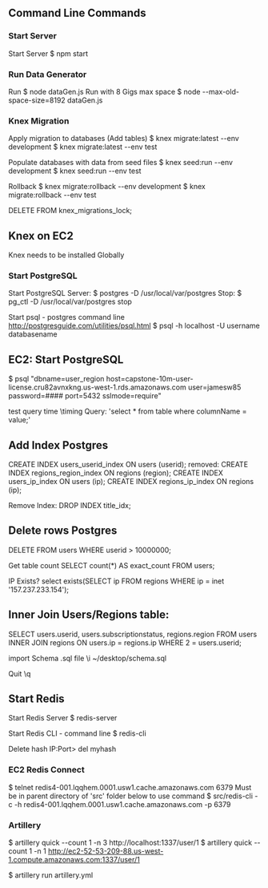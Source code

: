 
## Command Line Commands

### Start Server
Start Server
$ npm start

### Run Data Generator
Run
$ node dataGen.js
Run with 8 Gigs max space
$ node --max-old-space-size=8192 dataGen.js

### Knex Migration
Apply migration to databases (Add tables)
$ knex migrate:latest --env development
$ knex migrate:latest --env test

Populate databases with data from seed files
$ knex seed:run --env development
$ knex seed:run --env test

Rollback
$ knex migrate:rollback --env development
$ knex migrate:rollback --env test

DELETE FROM knex_migrations_lock;
## Knex on EC2
Knex needs to be installed Globally

### Start PostgreSQL
Start PostgreSQL Server:
$ postgres -D /usr/local/var/postgres
Stop:
$ pg_ctl -D /usr/local/var/postgres stop

Start psql - postgres command line http://postgresguide.com/utilities/psql.html
$ psql -h localhost -U username databasename

## EC2: Start PostgreSQL
$ psql "dbname=user_region host=capstone-10m-user-license.cru82avnxkng.us-west-1.rds.amazonaws.com user=jamesw85 password=#### port=5432 sslmode=require"

test query time
\timing
Query: 'select * from table where columnName = value;'

## Add Index Postgres
CREATE INDEX users_userid_index ON users (userid);
removed: CREATE INDEX regions_region_index ON regions (region);
CREATE INDEX users_ip_index ON users (ip);
CREATE INDEX regions_ip_index ON regions (ip);

Remove Index:
DROP INDEX title_idx;

## Delete rows Postgres
DELETE FROM users WHERE userid > 10000000;

Get table count
SELECT count(*) AS exact_count FROM users;

IP Exists?
select exists(SELECT ip FROM regions WHERE ip = inet '157.237.233.154');

## Inner Join Users/Regions table:
SELECT users.userid, users.subscriptionstatus, regions.region FROM users INNER JOIN regions ON users.ip = regions.ip WHERE 2 = users.userid;

import Schema .sql file
\i ~/desktop/schema.sql

Quit
\q
    
## Start Redis
Start Redis Server
$ redis-server

Start Redis CLI - command line
$ redis-cli

Delete hash
IP:Port> del myhash

### EC2 Redis Connect
$ telnet redis4-001.lqqhem.0001.usw1.cache.amazonaws.com 6379
Must be in parent directory of 'src' folder below to use command
$ src/redis-cli -c -h redis4-001.lqqhem.0001.usw1.cache.amazonaws.com -p 6379

### Artillery
$ artillery quick --count 1 -n 3 http://localhost:1337/user/1
$ artillery quick --count 1 -n 1 http://ec2-52-53-209-88.us-west-1.compute.amazonaws.com:1337/user/1

$ artillery run artillery.yml


    
